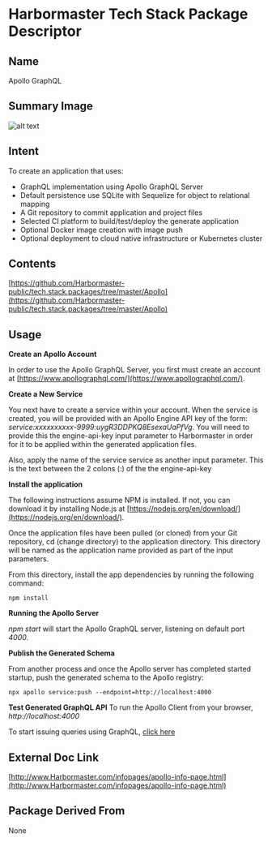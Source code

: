 # Harbormaster Tech Stack Package Descriptor

## Name
Apollo GraphQL

## Summary Image
![alt text](http://www.Harbormaster.com/infopages/img/apollo.png)

## Intent
To create an application that uses:

- GraphQL implementation using Apollo GraphQL Server
- Default persistence use SQLite with Sequelize for object to relational mapping
- A Git repository to commit application and project files
- Selected CI platform to build/test/deploy the generate application
- Optional Docker image creation with image push
- Optional deployment to cloud native infrastructure or Kubernetes cluster

## Contents
[https://github.com/Harbormaster-public/tech.stack.packages/tree/master/Apollo](https://github.com/Harbormaster-public/tech.stack.packages/tree/master/Apollo)


## Usage

**Create an Apollo Account**

In order to use the Apollo GraphQL Server, you first must create an account at [https://www.apollographql.com/](https://www.apollographql.com/).

**Create a New Service**

You next have to create a service within your account. When the service is created, you will be provided with an Apollo Engine API key of the form: _service:xxxxxxxxxx-9999:uygR3DDPKQ8EsexaUaPfVg_. You will need to provide this the engine-api-key input parameter to Harbormaster in order for it to be applied within the generated application files.

Also, apply the name of the service service as another input parameter. This is the text between the 2 colons (:) of the the engine-api-key

**Install the application**

The following instructions assume NPM is installed. If not, you can download it by installing Node.js at [https://nodejs.org/en/download/](https://nodejs.org/en/download/).

Once the application files have been pulled (or cloned) from your Git repository, cd (change directory) to the application directory. This directory will be named as the application name provided as part of the input parameters.

From this directory, install the app dependencies by running the following command: 

`npm install`

**Running the Apollo Server**

_npm start_ will start the Apollo GraphQL server, listening on default port _4000_.

**Publish the Generated Schema**

From another process and once the Apollo server has completed started startup, push the generated schema to the Apollo registry: 

`npx apollo service:push --endpoint=http://localhost:4000`

**Test Generated GraphQL API**
To run the Apollo Client from your browser, _http://localhost:4000_

To start issuing queries using GraphQL, [click here](https://www.apollographql.com/docs/apollo-server/getting-started/#step-8-execute-your-first-query)

## External Doc Link
[http://www.Harbormaster.com/infopages/apollo-info-page.html](http://www.Harbormaster.com/infopages/apollo-info-page.html)

## Package Derived From
None